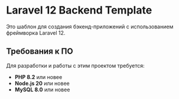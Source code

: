 # Laravel 12 Backend Template

Это шаблон для создания бэкенд-приложений с использованием фреймворка Laravel 12.

## Требования к ПО

Для разработки и работы с этим проектом требуется:

- **PHP 8.2** или новее
- **Node.js 20** или новее
- **MySQL 8.0** или новее
